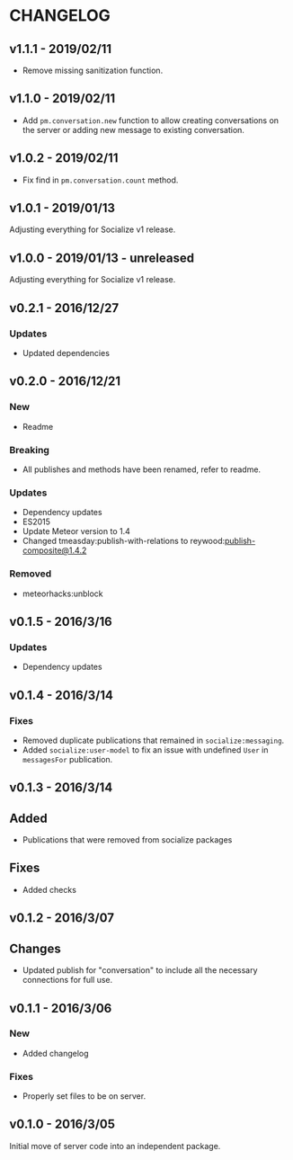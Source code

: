 # CHANGELOG

## v1.1.1 - 2019/02/11
*    Remove missing sanitization function.

## v1.1.0 - 2019/02/11

*    Add `pm.conversation.new` function to allow creating conversations on the server or adding new message to existing conversation.

## v1.0.2 - 2019/02/11

*    Fix find in `pm.conversation.count` method.

## v1.0.1 - 2019/01/13

Adjusting everything for Socialize v1 release.

## v1.0.0 - 2019/01/13 - unreleased

Adjusting everything for Socialize v1 release.

## v0.2.1 - 2016/12/27

### Updates

*    Updated dependencies

## v0.2.0 - 2016/12/21

### New

*   Readme

### Breaking

*   All publishes and methods have been renamed, refer to readme.

### Updates

*   Dependency updates
*   ES2015
*   Update Meteor version to 1.4
*   Changed tmeasday:publish-with-relations to reywood:publish-composite@1.4.2


### Removed

*   meteorhacks:unblock

## v0.1.5 - 2016/3/16

### Updates

*   Dependency updates

## v0.1.4 - 2016/3/14

### Fixes

*   Removed duplicate publications that remained in `socialize:messaging`.
*   Added `socialize:user-model` to fix an issue with undefined `User` in `messagesFor` publication.

## v0.1.3 - 2016/3/14

## Added

*   Publications that were removed from socialize packages

## Fixes

*   Added checks

## v0.1.2 - 2016/3/07

## Changes

*   Updated publish for "conversation" to include all the necessary connections for full use.

## v0.1.1 - 2016/3/06

### New

*   Added changelog

### Fixes

*   Properly set files to be on server.

## v0.1.0 - 2016/3/05

Initial move of server code into an independent package.
